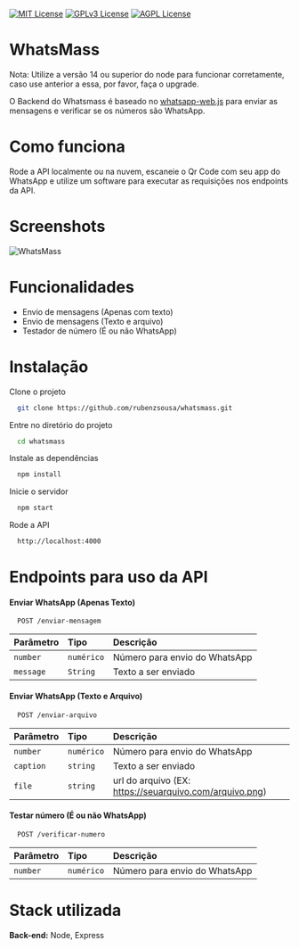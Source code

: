 [![MIT License](https://img.shields.io/badge/License-MIT-green.svg)](https://choosealicense.com/licenses/mit/)
[![GPLv3 License](https://img.shields.io/badge/License-GPL%20v3-yellow.svg)](https://opensource.org/licenses/)
[![AGPL License](https://img.shields.io/badge/license-AGPL-blue.svg)](http://www.gnu.org/licenses/agpl-3.0)
# WhatsMass

Nota: Utilize a versão 14 ou superior do node para funcionar corretamente, caso use anterior a essa, por favor, faça o upgrade.

O Backend do Whatsmass é baseado no [whatsapp-web.js](https://github.com/pedroslopez/whatsapp-web.js/) para enviar as mensagens e verificar se os números são WhatsApp.

# Como funciona

Rode a API localmente ou na nuvem, escaneie o Qr Code com seu app do WhatsApp e utilize um software para executar as requisições nos endpoints da API.

# Screenshots
![WhatsMass](https://user-images.githubusercontent.com/25587189/218510332-c35225d7-1516-4842-875f-143c6f4f6792.png)


# Funcionalidades

- Envio de mensagens (Apenas com texto)
- Envio de mensagens (Texto e arquivo)
- Testador de número (É ou não WhatsApp)

# Instalação

Clone o projeto

```bash
  git clone https://github.com/rubenzsousa/whatsmass.git
```

Entre no diretório do projeto

```bash
  cd whatsmass
```

Instale as dependências

```bash
  npm install
```

Inicie o servidor

```bash
  npm start
```

Rode a API

```bash
  http://localhost:4000
```

# Endpoints para uso da API

#### Enviar WhatsApp (Apenas Texto)

```http
  POST /enviar-mensagem
```

| Parâmetro   | Tipo       | Descrição                           |
| :---------- | :--------- | :---------------------------------- |
| `number` | `numérico` | Número para envio do WhatsApp |
| `message` | `String` | Texto a ser enviado |

#### Enviar WhatsApp (Texto e Arquivo)

```http
  POST /enviar-arquivo
```

| Parâmetro   | Tipo       | Descrição                                   |
| :---------- | :--------- | :------------------------------------------ |
| `number`      | `numérico` | Número para envio do WhatsApp |
| `caption`      | `string` | Texto a ser enviado |
| `file`      | `string` | url do arquivo (EX: https://seuarquivo.com/arquivo.png) |

#### Testar número (É ou não WhatsApp)

```http
  POST /verificar-numero
```

| Parâmetro   | Tipo       | Descrição                           |
| :---------- | :--------- | :---------------------------------- |
| `number` | `numérico` | Número para envio do WhatsApp |


# Stack utilizada

**Back-end:** Node, Express

